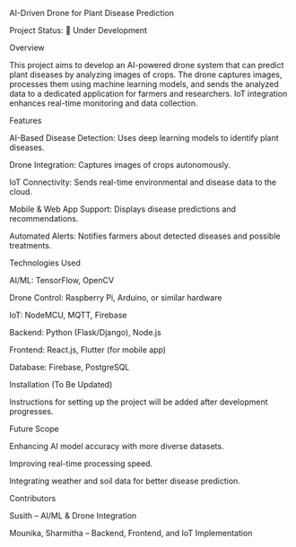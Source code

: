 AI-Driven Drone for Plant Disease Prediction

Project Status: 🚧 Under Development

Overview

This project aims to develop an AI-powered drone system that can predict plant diseases by analyzing images of crops. The drone captures images, processes them using machine learning models, and sends the analyzed data to a dedicated application for farmers and researchers. IoT integration enhances real-time monitoring and data collection.

Features

AI-Based Disease Detection: Uses deep learning models to identify plant diseases.

Drone Integration: Captures images of crops autonomously.

IoT Connectivity: Sends real-time environmental and disease data to the cloud.

Mobile & Web App Support: Displays disease predictions and recommendations.

Automated Alerts: Notifies farmers about detected diseases and possible treatments.


Technologies Used

AI/ML: TensorFlow, OpenCV

Drone Control: Raspberry Pi, Arduino, or similar hardware

IoT: NodeMCU, MQTT, Firebase

Backend: Python (Flask/Django), Node.js

Frontend: React.js, Flutter (for mobile app)

Database: Firebase, PostgreSQL


Installation (To Be Updated)

Instructions for setting up the project will be added after development progresses.

Future Scope

Enhancing AI model accuracy with more diverse datasets.

Improving real-time processing speed.

Integrating weather and soil data for better disease prediction.


Contributors

Susith – AI/ML & Drone Integration

Mounika, Sharmitha – Backend, Frontend, and IoT Implementation



